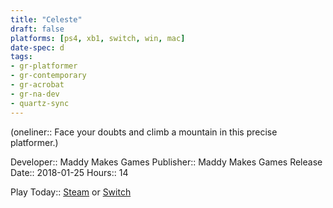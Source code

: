 ```yaml
---
title: "Celeste"
draft: false
platforms: [ps4, xb1, switch, win, mac]
date-spec: d
tags:
- gr-platformer 
- gr-contemporary 
- gr-acrobat 
- gr-na-dev 
- quartz-sync
---
```


(oneliner:: Face your doubts and climb a mountain in this precise platformer.)

Developer:: Maddy Makes Games
Publisher:: Maddy Makes Games
Release Date:: 2018-01-25
Hours:: 14

Play Today:: [Steam](https://store.steampowered.com/app/504230/Celeste/) or [Switch](https://www.nintendo.com/games/detail/celeste-switch)